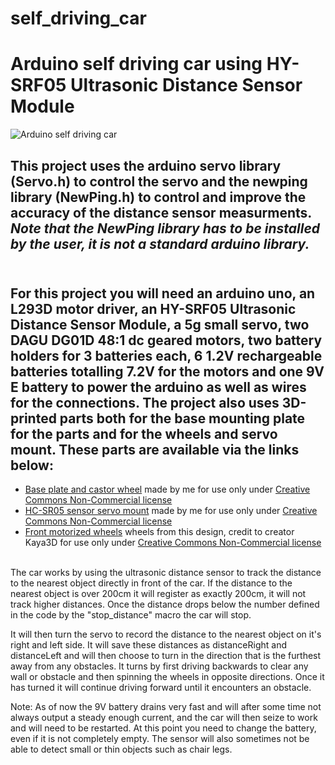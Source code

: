 # self_driving_car
# Arduino self driving car using HY-SRF05 Ultrasonic Distance Sensor Module

![Arduino self driving car](https://imgur.com/a/0WVToaV)


## This project uses the arduino servo library (Servo.h) to control the servo and the newping library (NewPing.h) to control and improve the accuracy of the distance sensor measurments. ***Note that the NewPing library has to be installed by the user, it is not a standard arduino library.***

##  <br /> For this project you will need an arduino uno, an L293D motor driver, an HY-SRF05 Ultrasonic Distance Sensor Module, a 5g small servo, two DAGU DG01D 48:1 dc geared motors, two battery holders for 3 batteries each, 6 1.2V rechargeable batteries totalling 7.2V for the motors and one 9V E battery to power the arduino as well as wires for the connections. The project also uses 3D-printed parts both for the base mounting plate for the parts and for the wheels and servo mount. These parts are available via the links below:

* [Base plate and castor wheel](https://www.thingiverse.com/thing:4674544) made by me for use only under [Creative Commons Non-Commercial license](https://creativecommons.org/licenses/by-nc/4.0/)
* [HC-SR05 sensor servo mount](https://www.thingiverse.com/thing:4674535) made by me for use only under [Creative Commons Non-Commercial license](https://creativecommons.org/licenses/by-nc/4.0/)
* [Front motorized wheels](https://www.thingiverse.com/thing:3188355) wheels from this design, credit to creator Kaya3D for use only under [Creative Commons Non-Commercial license](https://creativecommons.org/licenses/by-nc/4.0/)

<br /> The car works by using the ultrasonic distance sensor to track the distance to the nearest object directly in front of the car. If the distance to the nearest object is over 200cm it will register as exactly 200cm, it will not track higher distances. Once the distance drops below the number defined in the code by the "stop_distance" macro the car will stop.

It will then turn the servo to record the distance to the nearest object on it's right and left side. It will save these distances as distanceRight and distanceLeft and will then choose to turn in the direction that is the furthest away from any obstacles. It turns by first driving backwards to clear any wall or obstacle and then spinning the wheels in opposite directions. Once it has turned it will continue driving forward until it encounters an obstacle. 

Note: As of now the 9V battery drains very fast and will after some time not always output a steady enough current, and the car will then seize to work and will need to be restarted. At this point you need to change the battery, even if it is not completely empty. The sensor will also sometimes not be able to detect small or thin objects such as chair legs. 


